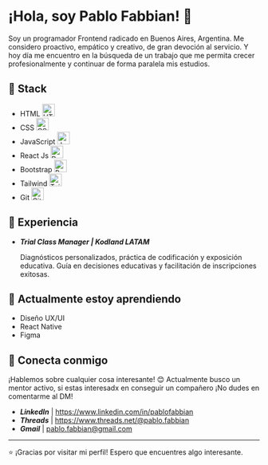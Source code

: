 # ¡Hola, soy Pablo Fabbian! 👋

Soy un programador Frontend radicado en Buenos Aires, Argentina. Me considero proactivo, empático y creativo, de gran devoción al servicio.
Y hoy día me encuentro en la búsqueda de un trabajo que me permita crecer profesionalmente y continuar de forma paralela mis estudios.

## 🚀 Stack

- HTML <img src="https://imgur.com/xiTRp8L.png" alt="HTML" width="25">
- CSS <img src="https://imgur.com/5b3elD4.png" alt="CSS" width="25">
- JavaScript <img src="https://imgur.com/QPURzHS.png" alt="JavaScript" width="25">
- React Js <img src="https://i.imgur.com/s8xEsBD.png" alt="React Js" width="25">
- Bootstrap <img src="https://i.imgur.com/AvKTnxK.png" alt="Bootstrap" width="25">
- Tailwind <img src="https://i.imgur.com/nB8BcP9.png" alt="Tailwind" width="25">
- Git <img src="https://i.imgur.com/ezaPYYQ.png" alt="Git" width="25">

## 💼 Experiencia

- **_Trial Class Manager | Kodland LATAM_**
  
  Diagnósticos personalizados, práctica de codificación y exposición educativa.
  Guía en decisiones educativas y facilitación de inscripciones exitosas.

## 🌱 Actualmente estoy aprendiendo

  - Diseño UX/UI
  - React Native
  - Figma


## 🤝 Conecta conmigo

¡Hablemos sobre cualquier cosa interesante! 😊
Actualmente busco un mentor activo, si estas interesadx en conseguir un compañero ¡No dudes en comentarme al DM!

- **_LinkedIn_** | https://www.linkedin.com/in/pablofabbian
- **_Threads_** | https://www.threads.net/@pablo.fabbian
- **_Gmail_** | pablo.fabbian@gmail.com

---

⭐️ ¡Gracias por visitar mi perfil! Espero que encuentres algo interesante.
